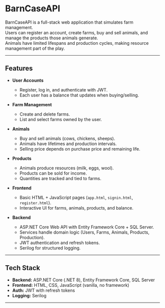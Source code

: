 # BarnCaseAPI

BarnCaseAPI is a full-stack web application that simulates farm management.  
Users can register an account, create farms, buy and sell animals, and manage the products those animals generate.  
Animals have limited lifespans and production cycles, making resource management part of the play.

---

## Features

- **User Accounts**
  - Register, log in, and authenticate with JWT.
  - Each user has a balance that updates when buying/selling.

- **Farm Management**
  - Create and delete farms.
  - List and select farms owned by the user.

- **Animals**
  - Buy and sell animals (cows, chickens, sheeps).
  - Animals have lifetimes and production intervals.
  - Selling price depends on purchase price and remaining life.

- **Products**
  - Animals produce resources (milk, eggs, wool).
  - Products can be sold for income.
  - Quantities are tracked and tied to farms.

- **Frontend**
  - Basic HTML + JavaScript pages (`app.html`, `signin.html`, `register.html`).
  - Interactive UI for farms, animals, products, and balance.

- **Backend**
  - ASP.NET Core Web API with Entity Framework Core + SQL Server.
  - Services handle domain logic (Users, Farms, Animals, Products, Production).
  - JWT authentication and refresh tokens.
  - Serilog for structured logging.

---

## Tech Stack

- **Backend:** ASP.NET Core (.NET 8), Entity Framework Core, SQL Server  
- **Frontend:** HTML, CSS, JavaScript (vanilla, no framework)  
- **Auth:** JWT with refresh tokens  
- **Logging:** Serilog

---
